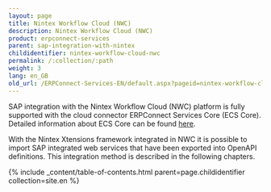 ```yaml
---
layout: page
title: Nintex Workflow Cloud (NWC)
description: Nintex Workflow Cloud (NWC)
product: erpconnect-services
parent: sap-integration-with-nintex
childidentifier: nintex-workflow-cloud-nwc
permalink: /:collection/:path
weight: 3
lang: en_GB
old_url: /ERPConnect-Services-EN/default.aspx?pageid=nintex-workflow-cloud-nwc
---
```


SAP integration with the Nintex Workflow Cloud (NWC) platform is fully supported with the cloud connector ERPConnect Services Core (ECS Core). Detailed information about ECS Core can be found [here]().

With the Nintex Xtensions framework integrated in NWC it is possible to import SAP integrated web services that have been exported into OpenAPI definitions. This integration method is described in the following chapters. 

{% include _content/table-of-contents.html parent=page.childidentifier collection=site.en %} 